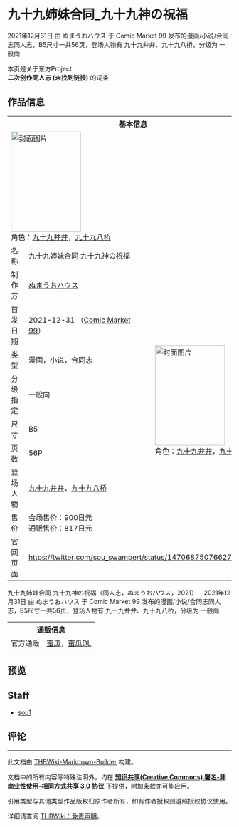 # 九十九姉妹合同_九十九神の祝福

<!-- source html: G:\repos\THBWiki-Markdown-Builder\THBWikiMarkdown\Temp\main\b\b6\ns0%3A%E4%B9%9D%E5%8D%81%E4%B9%9D%E5%A7%89%E5%A6%B9%E5%90%88%E5%90%8C_%E4%B9%9D%E5%8D%81%E4%B9%9D%E7%A5%9E%E3%81%AE%E7%A5%9D%E7%A6%8F.html -->

2021年12月31日 由 ぬまうおハウス 于 Comic Market 99 发布的漫画/小说/合同志同人志，B5尺寸一共56页，登场人物有 九十九弁弁、九十九八桥，分级为 一般向

本页是关于东方Project  
 **二次创作同人志 (未找到链接)** 的词条

## 作品信息

<table><tbody><tr><th colspan="3">基本信息</th></tr><tr><td class="cover-artwork-mobile" colspan="2"><a href="./文件-九十九姉妹合同_九十九神の祝福封面.jpg.md" class="image" title="封面图片"><img alt="封面图片" src="https://upload.thwiki.cc/thumb/5/51/%E4%B9%9D%E5%8D%81%E4%B9%9D%E5%A7%89%E5%A6%B9%E5%90%88%E5%90%8C_%E4%B9%9D%E5%8D%81%E4%B9%9D%E7%A5%9E%E3%81%AE%E7%A5%9D%E7%A6%8F%E5%B0%81%E9%9D%A2.jpg/157px-%E4%B9%9D%E5%8D%81%E4%B9%9D%E5%A7%89%E5%A6%B9%E5%90%88%E5%90%8C_%E4%B9%9D%E5%8D%81%E4%B9%9D%E7%A5%9E%E3%81%AE%E7%A5%9D%E7%A6%8F%E5%B0%81%E9%9D%A2.jpg" decoding="async" loading="lazy" width="157" height="224" srcset="https://upload.thwiki.cc/thumb/5/51/%E4%B9%9D%E5%8D%81%E4%B9%9D%E5%A7%89%E5%A6%B9%E5%90%88%E5%90%8C_%E4%B9%9D%E5%8D%81%E4%B9%9D%E7%A5%9E%E3%81%AE%E7%A5%9D%E7%A6%8F%E5%B0%81%E9%9D%A2.jpg/236px-%E4%B9%9D%E5%8D%81%E4%B9%9D%E5%A7%89%E5%A6%B9%E5%90%88%E5%90%8C_%E4%B9%9D%E5%8D%81%E4%B9%9D%E7%A5%9E%E3%81%AE%E7%A5%9D%E7%A6%8F%E5%B0%81%E9%9D%A2.jpg 1.5x, https://upload.thwiki.cc/thumb/5/51/%E4%B9%9D%E5%8D%81%E4%B9%9D%E5%A7%89%E5%A6%B9%E5%90%88%E5%90%8C_%E4%B9%9D%E5%8D%81%E4%B9%9D%E7%A5%9E%E3%81%AE%E7%A5%9D%E7%A6%8F%E5%B0%81%E9%9D%A2.jpg/315px-%E4%B9%9D%E5%8D%81%E4%B9%9D%E5%A7%89%E5%A6%B9%E5%90%88%E5%90%8C_%E4%B9%9D%E5%8D%81%E4%B9%9D%E7%A5%9E%E3%81%AE%E7%A5%9D%E7%A6%8F%E5%B0%81%E9%9D%A2.jpg 2x" data-file-width="633" data-file-height="900"></a><div class="cover-char">角色：<a href="./九十九弁弁.md" title="九十九弁弁">九十九弁弁</a>，<a href="./九十九八桥.md" title="九十九八桥">九十九八桥</a></div></td>
</tr><tr><td class="label">名称</td><td colspan="2"> 九十九姉妹合同 九十九神の祝福 </td></tr><tr><td class="label">制作方</td><td><a href="./ぬまうおハウス.md" title="ぬまうおハウス">ぬまうおハウス</a></td><td class="cover-artwork" rowspan="8" style="min-width:224px;"><a href="./文件-九十九姉妹合同_九十九神の祝福封面.jpg.md" class="image" title="封面图片"><img alt="封面图片" src="https://upload.thwiki.cc/thumb/5/51/%E4%B9%9D%E5%8D%81%E4%B9%9D%E5%A7%89%E5%A6%B9%E5%90%88%E5%90%8C_%E4%B9%9D%E5%8D%81%E4%B9%9D%E7%A5%9E%E3%81%AE%E7%A5%9D%E7%A6%8F%E5%B0%81%E9%9D%A2.jpg/157px-%E4%B9%9D%E5%8D%81%E4%B9%9D%E5%A7%89%E5%A6%B9%E5%90%88%E5%90%8C_%E4%B9%9D%E5%8D%81%E4%B9%9D%E7%A5%9E%E3%81%AE%E7%A5%9D%E7%A6%8F%E5%B0%81%E9%9D%A2.jpg" decoding="async" loading="lazy" width="157" height="224" srcset="https://upload.thwiki.cc/thumb/5/51/%E4%B9%9D%E5%8D%81%E4%B9%9D%E5%A7%89%E5%A6%B9%E5%90%88%E5%90%8C_%E4%B9%9D%E5%8D%81%E4%B9%9D%E7%A5%9E%E3%81%AE%E7%A5%9D%E7%A6%8F%E5%B0%81%E9%9D%A2.jpg/236px-%E4%B9%9D%E5%8D%81%E4%B9%9D%E5%A7%89%E5%A6%B9%E5%90%88%E5%90%8C_%E4%B9%9D%E5%8D%81%E4%B9%9D%E7%A5%9E%E3%81%AE%E7%A5%9D%E7%A6%8F%E5%B0%81%E9%9D%A2.jpg 1.5x, https://upload.thwiki.cc/thumb/5/51/%E4%B9%9D%E5%8D%81%E4%B9%9D%E5%A7%89%E5%A6%B9%E5%90%88%E5%90%8C_%E4%B9%9D%E5%8D%81%E4%B9%9D%E7%A5%9E%E3%81%AE%E7%A5%9D%E7%A6%8F%E5%B0%81%E9%9D%A2.jpg/315px-%E4%B9%9D%E5%8D%81%E4%B9%9D%E5%A7%89%E5%A6%B9%E5%90%88%E5%90%8C_%E4%B9%9D%E5%8D%81%E4%B9%9D%E7%A5%9E%E3%81%AE%E7%A5%9D%E7%A6%8F%E5%B0%81%E9%9D%A2.jpg 2x" data-file-width="633" data-file-height="900"></a><div class="cover-char">角色：<a href="./九十九弁弁.md" title="九十九弁弁">九十九弁弁</a>，<a href="./九十九八桥.md" title="九十九八桥">九十九八桥</a></div></td>
</tr><tr><td class="label">首发日期</td><td>2021-12-31&#160;（<a href="/展会作品列表?e=Comic+Market%2399">Comic Market 99</a>）</td></tr><tr><td class="label">类型</td><td>漫画，小说，合同志</td></tr><tr><td class="label">分级指定</td><td>一般向</td></tr><tr><td class="label">尺寸</td><td>B5</td></tr><tr><td class="label">页数</td><td>56P</td></tr><tr><td class="label">登场人物</td><td><a href="./九十九弁弁.md" title="九十九弁弁">九十九弁弁</a>，<a href="./九十九八桥.md" title="九十九八桥">九十九八桥</a></td></tr><tr><td class="label">售价</td><td>会场售价：900日元<br>通贩售价：817日元</td></tr>
<tr><td class="label">官网页面</td><td colspan="2"><a rel="nofollow" class="external free" href="https://twitter.com/sou_swampert/status/1470687507662712836">https://twitter.com/sou_swampert/status/1470687507662712836</a></td></tr></tbody></table>

九十九姉妹合同 九十九神の祝福（同人志，ぬまうおハウス，2021） - 2021年12月31日 由 ぬまうおハウス 于 Comic Market 99 发布的漫画/小说/合同志同人志，B5尺寸一共56页，登场人物有 九十九弁弁、九十九八桥，分级为 一般向

<table><tbody><tr><th colspan="3">通贩信息</th></tr><tr><td class="label">官方通贩</td><td colspan="2"><a rel="nofollow" class="external text" href="https://www.melonbooks.co.jp/detail/detail.php?product_id=1160305">蜜瓜</a>，<a rel="nofollow" class="external text" href="https://www.melonbooks.co.jp/detail/detail.php?product_id=1181223">蜜瓜DL</a></td></tr></tbody></table>



## 预览

## Staff
- [sou1](./sou1.md)


## 评论




---

此文档由 [THBWiki-Markdown-Builder](https://github.com/Delsin-Yu/THBWiki-Markdown-Builder) 构建。

文档中的所有内容除特殊注明外，均在 [**知识共享(Creative Commons) 署名-非商业性使用-相同方式共享 3.0 协议**](https://creativecommons.org/licenses/by-sa/3.0/deed.zh-hans) 下提供，附加条款亦可能应用。

引用类型与其他类型作品版权归原作者所有，如有作者授权则遵照授权协议使用。

详细请查阅 [THBWiki：免责声明](https://thbwiki.cc/THBWiki:%E5%85%8D%E8%B4%A3%E5%A3%B0%E6%98%8E)。

